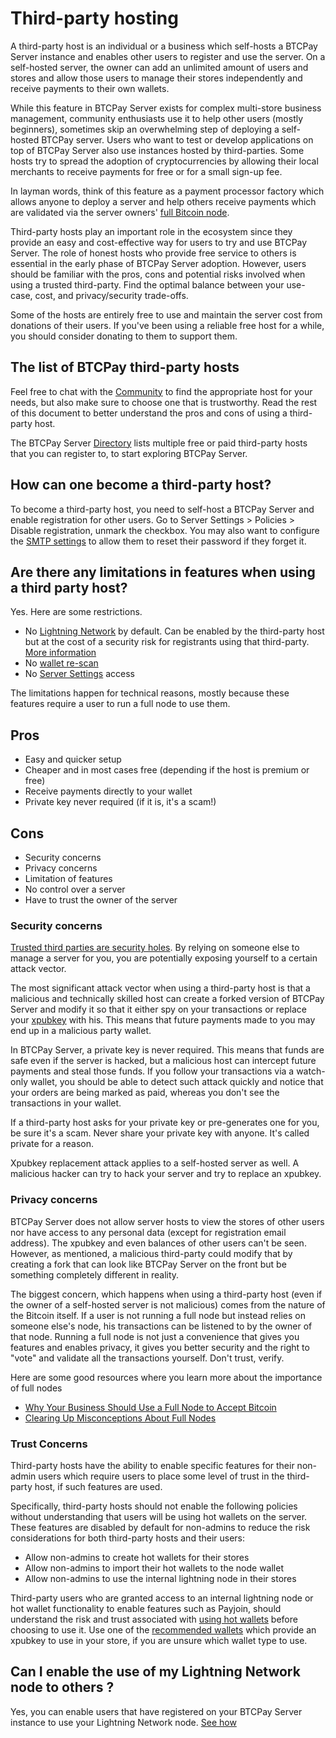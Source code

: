 # Third-party hosting

A third-party host is an individual or a business which self-hosts a BTCPay Server instance and enables other users to register and use the server. On a self-hosted server, the owner can add an unlimited amount of users and stores and allow those users to manage their stores independently and receive payments to their own wallets.

While this feature in BTCPay Server exists for complex multi-store business management, community enthusiasts use it to help other users (mostly beginners), sometimes skip an overwhelming step of deploying a self-hosted BTCPay server. Users who want to test or develop applications on top of BTCPay Server also use instances hosted by third-parties. Some hosts try to spread the adoption of cryptocurrencies by allowing their local merchants to receive payments for free or for a small sign-up fee.

In layman words, think of this feature as a payment processor factory which allows anyone to deploy a server and help others receive payments which are validated via the server owners' [full Bitcoin node](https://en.bitcoin.it/wiki/Full_node).

Third-party hosts play an important role in the ecosystem since they provide an easy and cost-effective way for users to try and use BTCPay Server. The role of honest hosts who provide free service to others is essential in the early phase of BTCPay Server adoption. However, users should be familiar with the pros, cons and potential risks involved when using a trusted third-party. Find the optimal balance between your use-case, cost, and privacy/security trade-offs.

Some of the hosts are entirely free to use and maintain the server cost from donations of their users. If you've been using a reliable free host for a while, you should consider donating to them to support them.

## The list of BTCPay third-party hosts

Feel free to chat with the [Community](Community.md) to find the appropriate host for your needs, but also make sure to choose one that is trustworthy. Read the rest of this document to better understand the pros and cons of using a third-party host.

The BTCPay Server [Directory](https://directory.btcpayserver.org/filter/hosts) lists multiple free or paid third-party hosts that you can register to, to start exploring BTCPay Server.

## How can one become a third-party host?
To become a third-party host, you need to self-host a BTCPay Server and enable registration for other users.
Go to Server Settings > Policies > Disable registration, unmark the checkbox. You may also want to configure the [SMTP settings](/FAQ/FAQ-ServerSettings.md#how-to-configure-smtp-settings-in-btcpay) to allow them to reset their password if they forget it.

## Are there any limitations in features when using a third party host?
Yes. Here are some restrictions.
* No [Lightning Network](LightningNetwork.md) by default. Can be enabled by the third-party host but at the cost of a security risk for registrants using that third-party. [More information](#Can-I-enable-the-use-of-my-Lightning-Network-node-to-others)
* No [wallet re-scan](/FAQ/FAQ-Wallet.md#what-is-wallet-re-scan-in-btcpay)
* No [Server Settings](Walkthrough.md#server-settings) access

The limitations happen for technical reasons, mostly because these features require a user to run a full node to use them.

## Pros
* Easy and quicker setup
* Cheaper and in most cases free (depending if the host is premium or free)
* Receive payments directly to your wallet
* Private key never required (if it is, it's a scam!)

## Cons
* Security concerns
* Privacy concerns
* Limitation of features
* No control over a server
* Have to trust the owner of the server

### Security concerns
[Trusted third parties are security holes](https://nakamotoinstitute.org/trusted-third-parties/#selection-7.6-6.2). By relying on someone else to manage a server for you, you are potentially exposing yourself to a certain attack vector.

The most significant attack vector when using a third-party host is that a malicious and technically skilled host can create a forked version of BTCPay Server and modify it so that it either spy on your transactions or replace your [xpubkey](https://en.bitcoin.it/wiki/Deterministic_wallet_tools#Risks_of_Sharing_an_Extended_Public_Key_.28xpub.29) with his. This means that future payments made to you may end up in a malicious party wallet.

In BTCPay Server, a private key is never required. This means that funds are safe even if the server is hacked, but a malicious host can intercept future payments and steal those funds. If you follow your transactions via a watch-only wallet, you should be able to detect such attack quickly and notice that your orders are being marked as paid, whereas you don't see the transactions in your wallet.

If a third-party host asks for your private key or pre-generates one for you, be sure it's a scam. Never share your private key with anyone. It's called private for a reason.

Xpubkey replacement attack applies to a self-hosted server as well. A malicious hacker can try to hack your server and try to replace an xpubkey.

### Privacy concerns
BTCPay Server does not allow server hosts to view the stores of other users nor have access to any personal data (except for registration email address). The xpubkey and even balances of other users can't be seen. However, as mentioned, a malicious third-party could modify that by creating a fork that can look like BTCPay Server on the front but be something completely different in reality.

The biggest concern, which happens when using a third-party host (even if the owner of a self-hosted server is not malicious) comes from the nature of the Bitcoin itself. If a user is not running a full node but instead relies on someone else's node, his transactions can be listened to by the owner of that node. Running a full node is not just a convenience that gives you features and enables privacy, it gives you better security and the right to "vote" and validate all the transactions yourself. Don't trust, verify.

Here are some good resources where you learn more about the importance of full nodes

* [Why Your Business Should Use a Full Node to Accept Bitcoin](https://en.bitcoin.it/wiki/Why_Your_Business_Should_Use_a_Full_Node_to_Accept_Bitcoin)
* [Clearing Up Misconceptions About Full Nodes](https://en.bitcoin.it/wiki/Clearing_Up_Misconceptions_About_Full_Nodes)

### Trust Concerns 
Third-party hosts have the ability to enable specific features for their non-admin users which require users to place some level of trust in the third-party host, if such features are used. 

Specifically, third-party hosts should not enable the following policies without understanding that users will be using hot wallets on the server. These features are disabled by default for non-admins to reduce the risk considerations for both third-party hosts and their users:

- Allow non-admins to create hot wallets for their stores
- Allow non-admins to import their hot wallets to the node wallet
- Allow non-admins to use the internal lightning node in their stores

Third-party users who are granted access to an internal lightning node or hot wallet functionality to enable features such as Payjoin, should understand the risk and trust associated with [using hot wallets](HotWallet.md) before choosing to use it. Use one of the [recommended wallets](WalletSetup.md) which provide an xpubkey to use in your store, if you are unsure which wallet type to use. 

## Can I enable the use of my Lightning Network node to others ?

Yes, you can enable users that have registered on your BTCPay Server instance to use your Lightning Network node.
[See how](/FAQ/FAQ-LightningNetwork/#how-many-users-can-use-lightning-network-in-btcpay)